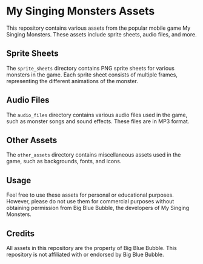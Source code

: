 # My Singing Monsters Assets

This repository contains various assets from the popular mobile game My Singing Monsters. These assets include sprite sheets, audio files, and more.

## Sprite Sheets

The `sprite_sheets` directory contains PNG sprite sheets for various monsters in the game. Each sprite sheet consists of multiple frames, representing the different animations of the monster.

## Audio Files

The `audio_files` directory contains various audio files used in the game, such as monster songs and sound effects. These files are in MP3 format.

## Other Assets

The `other_assets` directory contains miscellaneous assets used in the game, such as backgrounds, fonts, and icons.

## Usage

Feel free to use these assets for personal or educational purposes. However, please do not use them for commercial purposes without obtaining permission from Big Blue Bubble, the developers of My Singing Monsters.

## Credits

All assets in this repository are the property of Big Blue Bubble. This repository is not affiliated with or endorsed by Big Blue Bubble.
